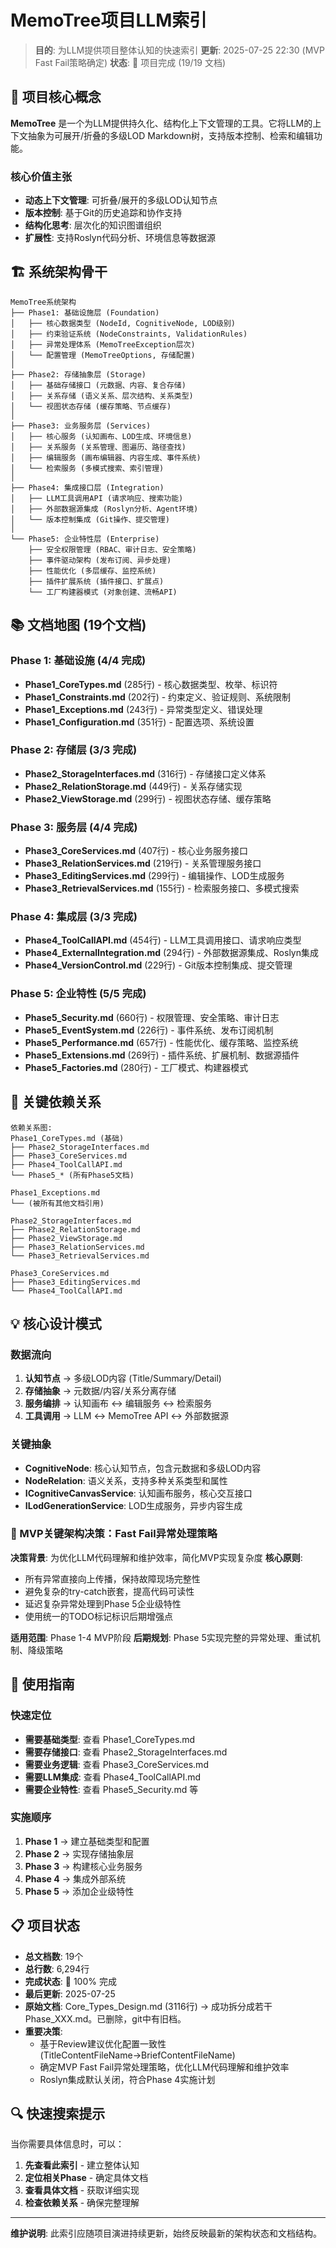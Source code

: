 # MemoTree项目LLM索引

> **目的**: 为LLM提供项目整体认知的快速索引
> **更新**: 2025-07-25 22:30 (MVP Fast Fail策略确定)
> **状态**: 🎉 项目完成 (19/19 文档)

## 🎯 项目核心概念

**MemoTree** 是一个为LLM提供持久化、结构化上下文管理的工具。它将LLM的上下文抽象为可展开/折叠的多级LOD Markdown树，支持版本控制、检索和编辑功能。

### 核心价值主张
- **动态上下文管理**: 可折叠/展开的多级LOD认知节点
- **版本控制**: 基于Git的历史追踪和协作支持  
- **结构化思考**: 层次化的知识图谱组织
- **扩展性**: 支持Roslyn代码分析、环境信息等数据源

## 🏗️ 系统架构骨干

```
MemoTree系统架构
├── Phase1: 基础设施层 (Foundation)
│   ├── 核心数据类型 (NodeId, CognitiveNode, LOD级别)
│   ├── 约束验证系统 (NodeConstraints, ValidationRules)
│   ├── 异常处理体系 (MemoTreeException层次)
│   └── 配置管理 (MemoTreeOptions, 存储配置)
│
├── Phase2: 存储抽象层 (Storage)
│   ├── 基础存储接口 (元数据、内容、复合存储)
│   ├── 关系存储 (语义关系、层次结构、关系类型)
│   └── 视图状态存储 (缓存策略、节点缓存)
│
├── Phase3: 业务服务层 (Services)
│   ├── 核心服务 (认知画布、LOD生成、环境信息)
│   ├── 关系服务 (关系管理、图遍历、路径查找)
│   ├── 编辑服务 (画布编辑器、内容生成、事件系统)
│   └── 检索服务 (多模式搜索、索引管理)
│
├── Phase4: 集成接口层 (Integration)
│   ├── LLM工具调用API (请求响应、搜索功能)
│   ├── 外部数据源集成 (Roslyn分析、Agent环境)
│   └── 版本控制集成 (Git操作、提交管理)
│
└── Phase5: 企业特性层 (Enterprise)
    ├── 安全权限管理 (RBAC、审计日志、安全策略)
    ├── 事件驱动架构 (发布订阅、异步处理)
    ├── 性能优化 (多层缓存、监控系统)
    ├── 插件扩展系统 (插件接口、扩展点)
    └── 工厂构建器模式 (对象创建、流畅API)
```

## 📚 文档地图 (19个文档)

### Phase 1: 基础设施 (4/4 完成)
- **Phase1_CoreTypes.md** (285行) - 核心数据类型、枚举、标识符
- **Phase1_Constraints.md** (202行) - 约束定义、验证规则、系统限制
- **Phase1_Exceptions.md** (243行) - 异常类型定义、错误处理
- **Phase1_Configuration.md** (351行) - 配置选项、系统设置

### Phase 2: 存储层 (3/3 完成)
- **Phase2_StorageInterfaces.md** (316行) - 存储接口定义体系
- **Phase2_RelationStorage.md** (449行) - 关系存储实现
- **Phase2_ViewStorage.md** (299行) - 视图状态存储、缓存策略

### Phase 3: 服务层 (4/4 完成)
- **Phase3_CoreServices.md** (407行) - 核心业务服务接口
- **Phase3_RelationServices.md** (219行) - 关系管理服务接口
- **Phase3_EditingServices.md** (299行) - 编辑操作、LOD生成服务
- **Phase3_RetrievalServices.md** (155行) - 检索服务接口、多模式搜索

### Phase 4: 集成层 (3/3 完成)
- **Phase4_ToolCallAPI.md** (454行) - LLM工具调用接口、请求响应类型
- **Phase4_ExternalIntegration.md** (294行) - 外部数据源集成、Roslyn集成
- **Phase4_VersionControl.md** (229行) - Git版本控制集成、提交管理

### Phase 5: 企业特性 (5/5 完成)
- **Phase5_Security.md** (660行) - 权限管理、安全策略、审计日志
- **Phase5_EventSystem.md** (226行) - 事件系统、发布订阅机制
- **Phase5_Performance.md** (657行) - 性能优化、缓存策略、监控系统
- **Phase5_Extensions.md** (269行) - 插件系统、扩展机制、数据源插件
- **Phase5_Factories.md** (280行) - 工厂模式、构建器模式

## 🔗 关键依赖关系

```
依赖关系图:
Phase1_CoreTypes.md (基础)
├── Phase2_StorageInterfaces.md
├── Phase3_CoreServices.md  
├── Phase4_ToolCallAPI.md
└── Phase5_* (所有Phase5文档)

Phase1_Exceptions.md
└── (被所有其他文档引用)

Phase2_StorageInterfaces.md
├── Phase2_RelationStorage.md
├── Phase2_ViewStorage.md
├── Phase3_RelationServices.md
└── Phase3_RetrievalServices.md

Phase3_CoreServices.md
├── Phase3_EditingServices.md
└── Phase4_ToolCallAPI.md
```

## 💡 核心设计模式

### 数据流向
1. **认知节点** → 多级LOD内容 (Title/Summary/Detail)
2. **存储抽象** → 元数据/内容/关系分离存储
3. **服务编排** → 认知画布 ↔ 编辑服务 ↔ 检索服务
4. **工具调用** → LLM ↔ MemoTree API ↔ 外部数据源

### 关键抽象
- **CognitiveNode**: 核心认知节点，包含元数据和多级LOD内容
- **NodeRelation**: 语义关系，支持多种关系类型和属性
- **ICognitiveCanvasService**: 认知画布服务，核心交互接口
- **ILodGenerationService**: LOD生成服务，异步内容生成

### 🎯 MVP关键架构决策：Fast Fail异常处理策略

**决策背景**: 为优化LLM代码理解和维护效率，简化MVP实现复杂度
**核心原则**:
- 所有异常直接向上传播，保持故障现场完整性
- 避免复杂的try-catch嵌套，提高代码可读性
- 延迟复杂异常处理到Phase 5企业级特性
- 使用统一的TODO标记标识后期增强点

**适用范围**: Phase 1-4 MVP阶段
**后期规划**: Phase 5实现完整的异常处理、重试机制、降级策略

## 🎯 使用指南

### 快速定位
- **需要基础类型**: 查看 Phase1_CoreTypes.md
- **需要存储接口**: 查看 Phase2_StorageInterfaces.md  
- **需要业务逻辑**: 查看 Phase3_CoreServices.md
- **需要LLM集成**: 查看 Phase4_ToolCallAPI.md
- **需要企业特性**: 查看 Phase5_Security.md 等

### 实施顺序
1. **Phase 1** → 建立基础类型和配置
2. **Phase 2** → 实现存储抽象层
3. **Phase 3** → 构建核心业务服务  
4. **Phase 4** → 集成外部系统
5. **Phase 5** → 添加企业级特性

## 📋 项目状态

- **总文档数**: 19个
- **总行数**: 6,294行
- **完成状态**: 🎉 100% 完成
- **最后更新**: 2025-07-25
- **原始文档**: Core_Types_Design.md (3116行) → 成功拆分成若干Phase_XXX.md。已删除，git中有旧档。
- **重要决策**:
  - 基于Review建议优化配置一致性 (TitleContentFileName→BriefContentFileName)
  - 确定MVP Fast Fail异常处理策略，优化LLM代码理解和维护效率
  - Roslyn集成默认关闭，符合Phase 4实施计划

## 🔍 快速搜索提示

当你需要具体信息时，可以：
1. **先查看此索引** - 建立整体认知
2. **定位相关Phase** - 确定具体文档
3. **查看具体文档** - 获取详细实现
4. **检查依赖关系** - 确保完整理解

---
**维护说明**: 此索引应随项目演进持续更新，始终反映最新的架构状态和文档结构。
